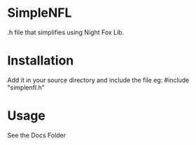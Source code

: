 # SimpleNFL
.h file that simplifies using Night Fox Lib.

# Installation
Add it in your source directory and include the file
eg: #include "simplenfl.h"

# Usage

See the Docs Folder
